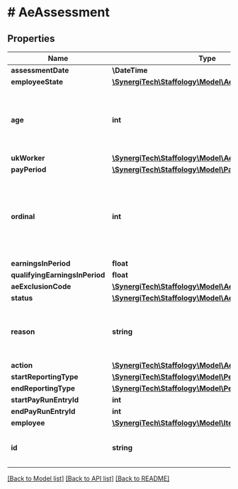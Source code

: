 # # AeAssessment

## Properties

Name | Type | Description | Notes
------------ | ------------- | ------------- | -------------
**assessmentDate** | **\DateTime** |  | [optional]
**employeeState** | [**\SynergiTech\Staffology\Model\AeEmployeeState**](AeEmployeeState.md) |  | [optional]
**age** | **int** | [readonly] The age of the Employee at the time of the assessment | [optional]
**ukWorker** | [**\SynergiTech\Staffology\Model\AeUKWorker**](AeUKWorker.md) |  | [optional]
**payPeriod** | [**\SynergiTech\Staffology\Model\PayPeriods**](PayPeriods.md) |  | [optional]
**ordinal** | **int** | [readonly] The PaySchedule ordinal for the Employee at the time of the assessment | [optional]
**earningsInPeriod** | **float** | [readonly] | [optional]
**qualifyingEarningsInPeriod** | **float** | [readonly] | [optional]
**aeExclusionCode** | [**\SynergiTech\Staffology\Model\AeExclusionCode**](AeExclusionCode.md) |  | [optional]
**status** | [**\SynergiTech\Staffology\Model\AeStatus**](AeStatus.md) |  | [optional]
**reason** | **string** | [readonly] The reason for determining the Status given. | [optional]
**action** | [**\SynergiTech\Staffology\Model\AeAssessmentAction**](AeAssessmentAction.md) |  | [optional]
**startReportingType** | [**\SynergiTech\Staffology\Model\PensionReportingType**](PensionReportingType.md) |  | [optional]
**endReportingType** | [**\SynergiTech\Staffology\Model\PensionReportingType**](PensionReportingType.md) |  | [optional]
**startPayRunEntryId** | **int** |  | [optional]
**endPayRunEntryId** | **int** |  | [optional]
**employee** | [**\SynergiTech\Staffology\Model\Item**](Item.md) |  | [optional]
**id** | **string** | [readonly] The unique id of the object | [optional] [readonly]

[[Back to Model list]](../../README.md#models) [[Back to API list]](../../README.md#endpoints) [[Back to README]](../../README.md)
